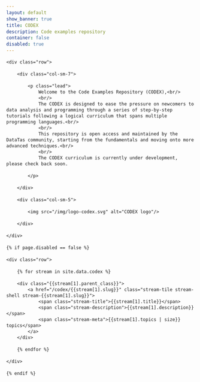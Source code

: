 ```yaml
---
layout: default
show_banner: true
title: CODEX
description: Code examples repository
container: false
disabled: true
---
```


<div class="container">

    <div class="row">

        <div class="col-sm-7">

            <p class="lead">
                Welcome to the Code Examples Repository (CODEX),<br/>
                <br/>
                The CODEX is designed to ease the pressure on newcomers to data analysis and programming through a series of step-by-step tutorials following a logical curriculum that spans multiple programming languages.<br/>
                <br/>
                This repository is open access and maintained by the DataTas community, starting from the fundamentals and moving onto more advanced techniques.<br/>
                <br/>
                The CODEX curriculum is currently under development, please check back soon.

            </p>

        </div>

        <div class="col-sm-5">

            <img src="/img/logo-codex.svg" alt="CODEX logo"/>

        </div>

    </div>

    {% if page.disabled == false %}

    <div class="row">

        {% for stream in site.data.codex %}

        <div class="{{stream[1].parent_class}}">
            <a href="/codex/{{stream[1].slug}}" class="stream-tile stream-shell stream-{{stream[1].slug}}">
                <span class="stream-title">{{stream[1].title}}</span>
                <span class="stream-description">{{stream[1].description}}</span>
                <span class="stream-meta">{{stream[1].topics | size}} topics</span>
            </a>
        </div>

        {% endfor %}

    </div>

    {% endif %}

</div>
